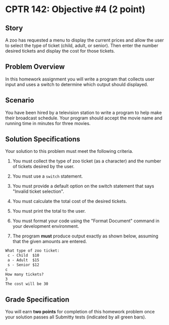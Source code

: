 # CPTR 142: Objective #4 (2 point)

## Story

A zoo has requested a menu to display the current prices and allow the user to select the type of ticket (child, adult, or senior).
Then enter the number desired tickets and display the cost for those tickets.

## Problem Overview

In this homework assignment you will write a program that collects user input and uses a switch to determine which output should displayed.

## Scenario

You have been hired by a television station to write a program to help make their broadcast schedule.
Your program should accept the movie name and running time in minutes for three movies.

## Solution Specifications

Your solution to this problem must meet the following criteria.

1. You must collect the type of zoo ticket (as a character) and the number of tickets desired by the user.

1. You must use a `switch` statement.

1. You must provide a default option on the switch statement that says "Invalid ticket selection".

1. You must calculate the total cost of the desired tickets.

1. You must print the total to the user.

1. You must format your code using the "Format Document" command in your development environment.

1. The program **must** produce output exactly as shown below, assuming that the given amounts are entered.

```html
What type of zoo ticket:
 c - Child  $10
 a - Adult  $15
 s - Senior $12
c
How many tickets? 
3
The cost will be 30
```

## Grade Specification

You will earn **two points** for completion of this homework problem once your solution passes all Submitty tests (indicated by all green bars).

